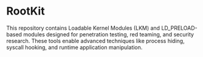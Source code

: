 # RootKit
This repository contains Loadable Kernel Modules (LKM) and LD_PRELOAD-based modules designed for penetration testing, red teaming, and security research. These tools enable advanced techniques like process hiding, syscall hooking, and runtime application manipulation.
